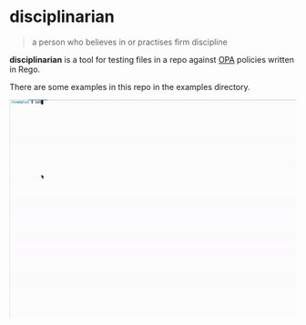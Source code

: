 # disciplinarian

> a person who believes in or practises firm discipline

**disciplinarian** is a tool for testing files in a repo against
[OPA](https://www.openpolicyagent.org) policies written in Rego.

There are some examples in this repo in the examples directory.

![demo animation of the tool running](./demo.gif)